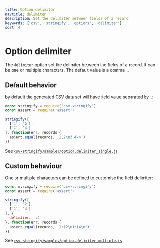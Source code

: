 ```yaml
---
title: Option delimiter
navtitle: delimiter
description: Set the delimiter between fields of a record
keywords: ['csv', 'stringify', 'options', 'delimiter']
sort: 4
---
```


# Option delimiter

The `delimiter` option set the delimiter between the fields of a record. It can be one or multiple characters. The default value is a comma `,`.

## Default behavior

by default the generated CSV data set will have field value separated by `,`:

```js
const stringify = require('csv-stringify')
const assert = require('assert')

stringify([
  ['1', '2'],
  ['3', '4']
], function(err, records){
  assert.equal(records, '1,2\n3,4\n')
})
```

See [`csv-stringify/samples/option.delimiter_single.js`](https://github.com/adaltas/node-csv-stringify/blob/master/samples/option.delimiter_single.js)

## Custom behaviour

One or multiple characters can be defined to customise the field delimiter:

```js
const stringify = require('csv-stringify')
const assert = require('assert')

stringify([
  ['1', '2'],
  ['3', '4']
], {
  delimiter: ':)'
}, function(err, records){
  assert.equal(records, '1:)2\n3:)4\n')
})
```

See [`csv-stringify/samples/option.delimiter_multiple.js`](https://github.com/adaltas/node-csv-stringify/blob/master/samples/option.delimiter_multiple.js)
